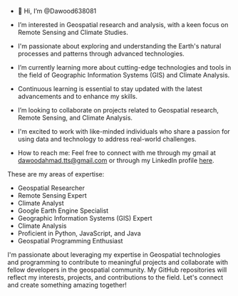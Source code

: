 - 👋 Hi, I’m @Dawood638081

-  I’m interested in Geospatial research and analysis, with a keen focus on Remote Sensing and Climate Studies.
- I'm passionate about exploring and understanding the Earth's natural processes and patterns through advanced technologies.

-  I’m currently learning more about cutting-edge technologies and tools in the field of Geographic Information Systems (GIS) and Climate Analysis.
- Continuous learning is essential to stay updated with the latest advancements and to enhance my skills.

-  I’m looking to collaborate on projects related to Geospatial research, Remote Sensing, and Climate Analysis.
- I'm excited to work with like-minded individuals who share a passion for using data and technology to address real-world challenges.

-  How to reach me: Feel free to connect with me through my gmail at dawoodahmad.tts@gmail.com or through my LinkedIn profile [here](www.linkedin.com/in/dawood-ahmad-7b8966282).


These are my areas of expertise:
- Geospatial Researcher
- Remote Sensing Expert
- Climate Analyst
- Google Earth Engine Specialist
- Geographic Information Systems (GIS) Expert
- Climate Analysis
- Proficient in Python, JavaScript, and Java
- Geospatial Programming Enthusiast

I'm passionate about leveraging my expertise in Geospatial technologies and programming to contribute to meaningful projects and collaborate with fellow developers in the geospatial community. 
My GitHub repositories will reflect my interests, projects, and contributions to the field. Let's connect and create something amazing together!
